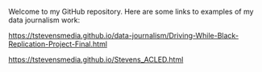 Welcome to my GitHub repository. Here are some links to examples of my data journalism work: 

https://tstevensmedia.github.io/data-journalism/Driving-While-Black-Replication-Project-Final.html

https://tstevensmedia.github.io/Stevens_ACLED.html
